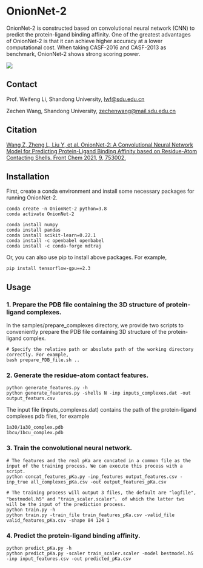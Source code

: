 # OnionNet-2
OnionNet-2 is constructed based on convolutional neural network (CNN) to predict the protein-ligand binding affinity. One of the greatest advantages of OnionNet-2 is that it can achieve higher accuracy at a lower computational cost. When taking CASF-2016 and CASF-2013 as benchmark, OnionNet-2 shows strong scoring power.

<img src="tutorials/RAbinding.png">


## Contact
Prof. Weifeng Li, Shandong University, lwf@sdu.edu.cn</p>
Zechen Wang, Shandong University, zechenwang@mail.sdu.edu.cn</p>


## Citation
<a href='https://www.frontiersin.org/articles/10.3389/fchem.2021.753002/full'>Wang Z, Zheng L, Liu Y, et al. OnionNet-2: A Convolutional Neural Network Model for Predicting Protein-Ligand Binding Affinity based on Residue-Atom Contacting Shells. Front Chem 2021, 9, 753002. </a>


## Installation
First, create a conda environment and install some necessary packages for running OnionNet-2.
  
    conda create -n OnionNet-2 python=3.8
    conda activate OnionNet-2
  
    conda install numpy
    conda install pandas
    conda install scikit-learn=0.22.1
    conda install -c openbabel openbabel
    conda install -c conda-forge mdtraj

Or, you can also use pip to install above packages. For example,
    
    pip install tensorflow-gpu==2.3

## Usage
### 1. Prepare the PDB file containing the 3D structure of protein-ligand complexes.
In the samples/prepare_complexes directory, we provide two scripts to conveniently prepare the PDB file containing 3D structure of the protein-ligand complex.
    
    # Specify the relative path or absolute path of the working directory correctly. For example, 
    bash prepare_PDB_file.sh ..

### 2. Generate the residue-atom contact features.

    python generate_features.py -h
    python generate_features.py -shells N -inp inputs_complexes.dat -out output_featurs.csv

The input file (inputs_complexes.dat) contains the path of the protein-ligand complexes pdb files, for example
    
    1a30/1a30_complex.pdb
    1bcu/1bcu_complex.pdb

### 3. Train the convolutional neural network.
    
    # The features and the real pKa are concated in a common file as the input of the training process. We can execute this process with a script.   
    python concat_features_pKa.py -inp_features output_features.csv -inp_true all_complexes_pKa.csv -out output_features_pKa.csv
    
    # The training process will output 3 files, the default are "logfile", "bestmodel.h5" and "train_scaler.scaler"， of which the latter two will be the input of the prediction process. 
    python train.py -h
    python train.py -train_file train_features_pKa.csv -valid_file valid_features_pKa.csv -shape 84 124 1 

### 4. Predict the protein-ligand binding affinity.

    python predict_pKa.py -h
    python predict_pKa.py -scaler train_scaler.scaler -model bestmodel.h5 -inp input_features.csv -out predicted_pKa.csv
